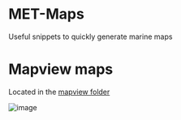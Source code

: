 # MET-Maps
Useful snippets to quickly generate marine maps

# Mapview maps

Located in the [mapview folder](mapview/)

![image](https://github.com/docgovtnz/met-maps/assets/3124220/1ec1054d-dee4-4d01-acd7-e52d3a6ea645)
